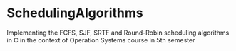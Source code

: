 # SchedulingAlgorithms
Implementing the FCFS, SJF, SRTF and Round-Robin scheduling algorithms in C in the context of Operation Systems course in 5th semester
